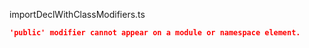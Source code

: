 importDeclWithClassModifiers.ts
```json
'public' modifier cannot appear on a module or namespace element.
```
